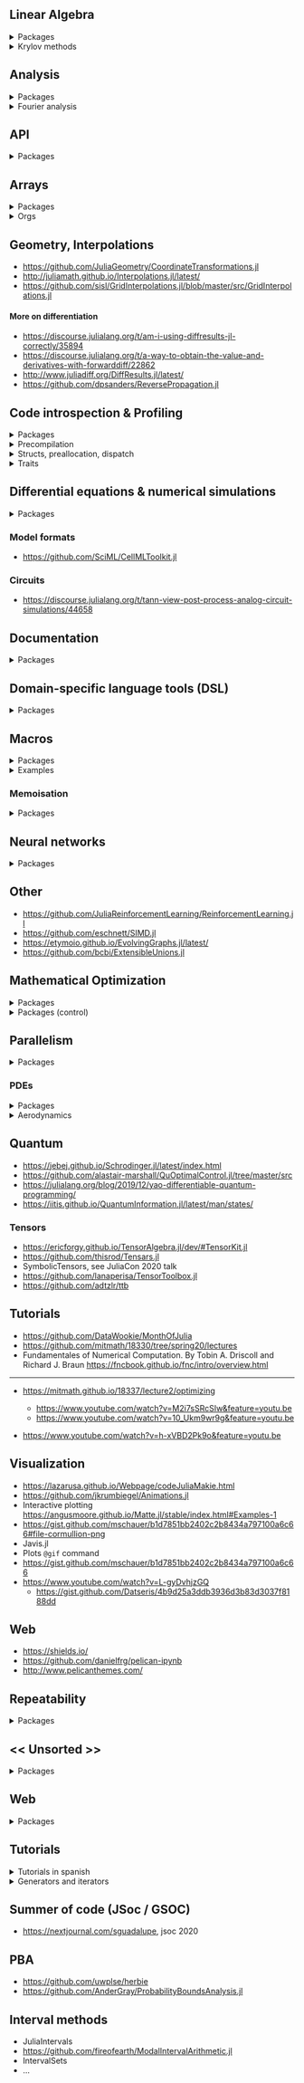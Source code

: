 ## Linear Algebra

<details>
  <summary>Packages</summary>

- [Intel MKL linear algebra library](https://github.com/JuliaComputing/MKL.jl)

- [Padded matrices](https://github.com/chriselrod/PaddedMatrices.jl)

- [Gaius](https://github.com/MasonProtter/Gaius.jl)

- [Tullio.jl](https://github.com/mcabbott/Tullio.jl). Example [here](https://discourse.julialang.org/t/accelerate-non-linear-function-evaluation/42105/16).

</details>

<details>
  <summary>Krylov methods</summary>

- ExponentialUtilities.jl

- Expokit.jl

- KrylovKit.jl  

- [FastExpm.jl](https://github.com/fmentink/FastExpm.jl/blob/main/src/FastExpm.jl)

  </details>


## Analysis

<details>
  <summary>Packages</summary>

- https://github.com/JuliaDiff/ForwardDiff.jl

- https://github.com/JuliaDiff/FiniteDiff.jl

- https://github.com/JuliaMath/Calculus.jl

- https://github.com/JuliaComputing/NonlinearSolve.jl

- https://github.com/SciML/Quadrature.jl


</details>

<details>
  <summary>Fourier analysis</summary>

- **[FFTW.jl](https://github.com/JuliaMath/FFTW.jl).**

- https://github.com/bionanoimaging/FourierTools.jl

- https://github.com/Marco-Congedo/FourierAnalysis.jl

- https://github.com/JuliaArrays/FFTViews.jl

</details>
  
## API

<details>
  <summary>Packages</summary>

- https://github.com/jw3126/ArgCheck.jl

- https://simeonschaub.github.io/OptionalArgChecks.jl/dev/

- Unpack

- Parameters

- https://juliahub.com/ui/Packages/ArgTools/aGHFV/1.1.1


</details>

## Arrays

<details>
  <summary>Packages</summary>

- [ElasticArrays](https://github.com/JuliaArrays/ElasticArrays.jl)

- [IdentityMatrix.jl](https://github.com/jlapeyre/IdentityMatrix.jl)

- https://github.com/mateuszbaran/HybridArrays.jl

- [Block arrays](https://github.com/JuliaArrays/BlockArrays.jl)

- [RecursiveArrayTools](https://github.com/JuliaDiffEq/RecursiveArrayTools.jl)

- [LazyArrays.jl](https://github.com/JuliaArrays/LazyArrays.jl)

- [TriMatrices.jl](https://github.com/jlumpe/TriMatrices.jl) -- Julia package for storing large triangular or symmetric matrices in non-redundant format.

- [ThreadedSparseArrays.jl](https://github.com/jagot/ThreadedSparseArrays.jl)

</details>

<details>
  <summary>Orgs</summary>

- https://github.com/JuliaArrays

</details>


## Geometry, Interpolations

- https://github.com/JuliaGeometry/CoordinateTransformations.jl
- http://juliamath.github.io/Interpolations.jl/latest/
- https://github.com/sisl/GridInterpolations.jl/blob/master/src/GridInterpolations.jl


#### More on differentiation

- https://discourse.julialang.org/t/am-i-using-diffresults-jl-correctly/35894
- https://discourse.julialang.org/t/a-way-to-obtain-the-value-and-derivatives-with-forwarddiff/22862
- http://www.juliadiff.org/DiffResults.jl/latest/
- https://github.com/dpsanders/ReversePropagation.jl

## Code introspection & Profiling

<details>
  <summary>Packages</summary>

- [Treeview.jl](https://github.com/JuliaTeX/TreeView.jl) (view Julia syntax trees as a graph)

- [Flatten.jl](https://github.com/rafaqz/Flatten.jl) (type queries)

- [ProfileVega.jl](https://github.com/davidanthoff/ProfileVega.jl)

- [TimerOutputs.jl](https://github.com/KristofferC/TimerOutputs.jl)

- [Traceur.jl](https://github.com/JunoLab/Traceur.jl)

- [OwnTime.jl](https://github.com/DevJac/OwnTime.jl)

- [Timeout.jl](https://github.com/ararslan/Timeout.jl)

- https://github.com/FluxML/IRTools.jl

- https://github.com/antoine-levitt/Exfiltrator.jl

- https://github.com/c42f/TerminalLoggers.jl

- https://github.com/oxinabox/LoggingExtras.jl

- https://github.com/timholy/MethodAnalysis.jl

</details>

<details>
  <summary>Precompilation</summary>

- https://discourse.julialang.org/t/ann-snoopcompile-1-2-package-precompilation/33359

- https://github.com/jump-dev/JuMP.jl/pull/2484

</details>

<details>
  <summary>Structs, preallocation, dispatch </summary>

- https://github.com/oxinabox/AutoPreallocation.jl

- https://github.com/pengwyn/AutoParameters.jl

- [ConcreteStructs.jl](https://discourse.julialang.org/t/ann-concretestructs-jl-cut-the-boilerplate-when-concretely-parameterizing-structs/47274)

- https://github.com/jlapeyre/ManualDispatch.jl

</details>

<details>
  <summary>Traits </summary>

- [Traits.jl](https://github.com/schlichtanders/Traits.jl)

- [SimpleTraits.jl](https://github.com/mauro3/SimpleTraits.jl)

- [BinaryTraits.jl](https://github.com/tk3369/BinaryTraits.jl), [on discourse](https://discourse.julialang.org/t/ann-binarytraits-jl-a-new-traits-package/37475)

</details>

## Differential equations & numerical simulations

<details>
  <summary>Packages</summary>

- DynamicalSystems.jl

- [DifferentialEquations.jl webpage](https://juliadiffeq.org/)

- [DifferentialEquations.jl documentation](https://docs.juliadiffeq.org/dev/index.html)
   - https://github.com/SciML/OrdinaryDiffEq.jl

- [Mera.jl](https://github.com/ManuelBehrendt/Mera.jl)

- [Causal.jl](https://github.com/zekeriyasari/Causal.jl/issues)

- ModiaSim

- [SimJulia](https://benlauwens.github.io/SimJulia.jl/)

- [NetworkDynamics.jl](https://github.com/FHell/NetworkDynamics.jl)

- https://github.com/PSORLab/DynamicBoundspODEsIneq.jl

- https://github.com/SciML/DiffEqUncertainty.jl

- https://github.com/AnHeuermann/JuliaFMI

- https://github.com/timueh/PolyChaos.jl [article](https://arxiv.org/pdf/2004.03970.pdf)

- https://ymocquar.github.io/HOODESolver.jl/stable/quickstart/

- https://github.com/ketch/nodepy (Python)
  
</details>

### Model formats

- https://github.com/SciML/CellMLToolkit.jl

### Circuits

- https://discourse.julialang.org/t/tann-view-post-process-analog-circuit-simulations/44658

## Documentation

<details>
  <summary>Packages</summary>

- [Hosting documentation. Documenter help](https://juliadocs.github.io/Documenter.jl/v0.24/man/hosting/#Hosting-Documentation-1).

- [Documenter showcase](https://juliadocs.github.io/Documenter.jl/v0.24/showcase/#Doctest-showcase-1).

- [SafeTestsets](https://github.com/YingboMa/SafeTestsets.jl)

- [latex_symbols.jl](https://github.com/JuliaLang/julia/blob/master/stdlib/REPL/src/latex_symbols.jl)

- [Unicode input](https://docs.julialang.org/en/v1/manual/unicode-input/)

- [Literate.jl](https://github.com/fredrikekre/Literate.jl)

- https://github.com/JunoLab/Weave.jl

- https://juliadocs.github.io/DocStringExtensions.jl/latest/index.html

- [Publish.jl](https://github.com/MichaelHatherly/Publish.jl)

- [Latexify.jl](https://github.com/korsbo/Latexify.jl)

- [Citations.jl](https://github.com/adamslc/Citations.jl)

- [DocumenterBibliographyTest.jl](https://github.com/ali-ramadhan/DocumenterBibliographyTest.jl)

- [BibTeXFormat.jl](https://lucianolorenti.github.io/BibTeXFormat.jl/latest/)

- [BibTex.jl](https://github.com/JuliaTeX/BibTeX.jl)

</details>


## Domain-specific language tools (DSL)

<details>
  <summary>Packages</summary>

- [ModelingToolkit](https://github.com/JuliaDiffEq/ModelingToolkit.jl)

- [Sims.jl](https://github.com/tshort/Sims.jl)

- [Modia.jl](https://github.com/ModiaSim/Modia.jl)

- [Symbolics.jl](https://github.com/MasonProtter/Symbolics.jl)

- [ModelKit.jl](https://github.com/saschatimme/ModelKit.jl/)

</details>

## Macros

<details>
  <summary>Packages</summary>

- [ExprTools](https://github.com/invenia/ExprTools.jl)

- [MacroTools](https://github.com/FluxML/MacroTools.jl)

- [Espresso](https://github.com/dfdx/Espresso.jl)

- [Keyword dispatch](https://github.com/simonbyrne/KeywordDispatch.jl)

- [ExtractMacro](https://github.com/carlobaldassi/ExtractMacro.jl)

</details>

<details>
  <summary>Examples</summary>

- [Some useful macros for Julia (MikeInnes)](https://gist.github.com/MikeInnes/8299575)

</details>


### Memoisation

<details>
  <summary>Packages</summary>

- https://github.com/BenLauwens/ResumableFunctions.jl

- https://discourse.julialang.org/t/memoization-performance/26361

- https://gist.github.com/tk3369/877c2c60f41f6b0941e76e977e916192

- https://github.com/dalum/Purses.jl

- https://gitlab.com/volkerweissmann/SimpleCache.jl/-/tree/master/

</details>

## Neural networks

<details>
  <summary>Packages</summary>

- https://github.com/vtjeng/MIPVerify.jl

- https://github.com/castrong/NeuralOptimization.jl

</details>


## Other

- https://github.com/JuliaReinforcementLearning/ReinforcementLearning.jl
- https://github.com/eschnett/SIMD.jl
- https://etymoio.github.io/EvolvingGraphs.jl/latest/
- https://github.com/bcbi/ExtensibleUnions.jl

## Mathematical Optimization

<details>
  <summary>Packages</summary>

- [TrajectoryOptimization.jl](https://github.com/RoboticExplorationLab/TrajectoryOptimization.jl)

- https://github.com/ds4dm/Tulip.jl

- http://www.juliaopt.org/MathOptInterface.jl/dev/apimanual/#Standard-form-problem-1

- https://github.com/jump-dev/MatrixOptInterface.jl

- https://github.com/oxfordcontrol/COSMO.jl

- https://github.com/JuliaLinearOptimizers/Simplex.jl

- https://github.com/SCIP-Interfaces/SCIP.jl

- https://github.com/IainNZ/RationalSimplex.jl

- https://github.com/jw3126/Convex1D.jl

- https://github.com/SciML/GalacticOptim.jl

- [CMAEvolutionStrategy](https://github.com/jbrea/CMAEvolutionStrategy.jl/tree/f421335dad3c9133b4e0c1796d33508cef08834e), [discourse announcement](https://discourse.julialang.org/t/ann-cmaevolutionstrategy-jl/39411/5).

- https://psorlab.github.io/EAGO.jl/dev/

- https://github.com/newptcai/BEE.jl

- https://github.com/JuliaNLSolvers/ConstrainedOptim.jl
 
- https://github.com/JuliaFirstOrder

- https://juliafirstorder.github.io/PiecewiseQuadratics.jl/dev/

</details>

<details>
  <summary>Packages (control) </summary>

https://github.com/cadojo/ControlTheoryNotes.jl
</details>

## Parallelism


<details>
  <summary>Packages</summary>
  
- https://github.com/jishnub/ParallelUtilities.jl

- https://stackoverflow.com/questions/50802184/julia-macro-threads-and-parallel

- https://julialang.org/blog/2019/07/multithreading/

- https://github.com/tkf/ThreadsX.jl

</details>

### PDEs

<details>
  <summary>Packages</summary>

 - https://joss.theoj.org/papers/10.21105/joss.02369

 - https://github.com/kinnala/scikit-fem

 - https://scikit-fem.readthedocs.io/en/latest/listofexamples.html#example-2-kirchhoff-plate-bending-problem

 - https://joss.theoj.org/papers/10.21105/joss.02520

 - https://github.com/gridap/GridapODEs.jl

 - https://github.com/lijas/IGA.jl

- [femshop](https://github.com/paralab/femshop)

- https://github.com/matthieugomez/EconPDEs.jl

- https://github.com/PetrKryslUCSD/Elfel.jl

- https://github.com/trixi-framework/Trixi.jl

- https://github.com/j-fu/ExtendableGrids.jl

</details>

<details>
  <summary>Aerodynamics</summary>

- https://github.com/byuflowlab/VortexLattice.jl


</details>


## Quantum

- https://jebej.github.io/Schrodinger.jl/latest/index.html
- https://github.com/alastair-marshall/QuOptimalControl.jl/tree/master/src
- https://julialang.org/blog/2019/12/yao-differentiable-quantum-programming/
- https://iitis.github.io/QuantumInformation.jl/latest/man/states/



### Tensors

- https://ericforgy.github.io/TensorAlgebra.jl/dev/#TensorKit.jl
- https://github.com/thisrod/Tensars.jl
- SymbolicTensors, see JuliaCon 2020 talk
- https://github.com/lanaperisa/TensorToolbox.jl
- https://github.com/adtzlr/ttb

## Tutorials

- https://github.com/DataWookie/MonthOfJulia
- https://github.com/mitmath/18330/tree/spring20/lectures
- Fundamentales of Numerical Computation. By Tobin A. Driscoll and Richard J. Braun
 https://fncbook.github.io/fnc/intro/overview.html
 
---

- https://mitmath.github.io/18337/lecture2/optimizing
    - https://www.youtube.com/watch?v=M2i7sSRcSIw&feature=youtu.be
    - https://www.youtube.com/watch?v=10_Ukm9wr9g&feature=youtu.be

- https://www.youtube.com/watch?v=h-xVBD2Pk9o&feature=youtu.be


## Visualization

- https://lazarusa.github.io/Webpage/codeJuliaMakie.html
- https://github.com/jkrumbiegel/Animations.jl
- Interactive plotting https://angusmoore.github.io/Matte.jl/stable/index.html#Examples-1
- https://gist.github.com/mschauer/b1d7851bb2402c2b8434a797100a6c66#file-cormullion-png
- Javis.jl
- Plots `@gif` command
- https://gist.github.com/mschauer/b1d7851bb2402c2b8434a797100a6c66
- https://www.youtube.com/watch?v=L-gyDvhjzGQ
    - https://gist.github.com/Datseris/4b9d25a3ddb3936d3b83d3037f8188dd

## Web

- https://shields.io/
- https://github.com/danielfrg/pelican-ipynb
- http://www.pelicanthemes.com/



## Repeatability

<details>
  <summary>Packages</summary>

- https://github.com/bcbi/GitCommand.jl

- https://github.com/KristofferC/RegistryCompatTools.jl

- https://github.com/bcbi/SimpleContainerGenerator.jl

</details>


## << Unsorted >>

<details>
  <summary>Packages</summary>

- [High order functions](https://discourse.julialang.org/t/to-factor-or-not-to-factor-functions-with-small-differences-within-loops/39532/4)

- [Dynamical systems modeling in Julia]()

- https://github.com/johnmyleswhite/julia_tutorials

- https://github.com/cjdoris/Python.jl

</details>

## Web 

<details>
  <summary>Packages</summary>

- Presentations from markdown https://github.com/oxinabox/Remark.jl

- https://plotly.com/dash/

- https://franklinjl.org/

- https://tlienart.github.io/FranklinTemplates.jl/templates/basic/index.html#symbols_and_html_entities

- https://tlienart.github.io/PkgPage.jl/#about
  
- https://tlienart.github.io/FranklinTemplates.jl/

</details>


## Tutorials

<details>
  <summary>Tutorials in spanish</summary>

- [Programación básica con Julia
](https://hedero.webs.upv.es/julia-basico/)

</details>

<details>
  <summary>Generators and iterators</summary>

- https://discourse.julialang.org/t/creating-generators/3962/28

- https://medium.com/@Jernfrost/generators-and-iterators-in-julia-and-python-6c9ace18fa93


</details>


## Summer of code (JSoc / GSOC)
 
 
 - https://nextjournal.com/sguadalupe, jsoc 2020 

## PBA

- https://github.com/uwplse/herbie
- https://github.com/AnderGray/ProbabilityBoundsAnalysis.jl

## Interval methods

- JuliaIntervals 
- https://github.com/fireofearth/ModalIntervalArithmetic.jl
- IntervalSets
- ...
